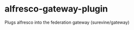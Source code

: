 alfresco-gateway-plugin
=======================

Plugs alfresco into the federation gateway (surevine/gateway)
